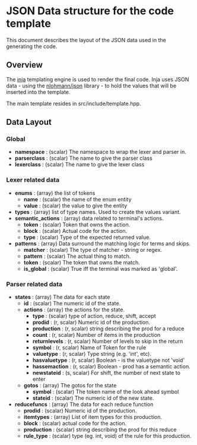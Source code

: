 # JSON Data structure for the code template

This document describes the layout of the JSON data used in the generating the code.

## Overview

The [inja](https://pantor.github.io/inja/) templating engine is used to render the final code. Inja uses JSON data - using the [nlohmann/json](https://github.com/nlohmann/json) library - to hold the values that will be inserted into the template.

The main template resides in src/include/template.hpp.

## Data Layout

### Global

- **namespace** : (scalar) The namespace to wrap the lexer and parser in.
- **parserclass** : (scalar) The name to give the parser class
- **lexerclass**  : (scalar) The name to give the lexer class

### Lexer related data

- **enums** : (array) the list of tokens
    - **name**  : (scalar) the name of the enum entity
    - **value** : (scalar) the value to give the entity
- **types** : (array) list of type names. Used to create the values variant.
- **semantic_actions** : (array) data related to terminal's actions.
    - **token** : (scalar) Token that owns the action.
    - **block** : (scalar) Actual code for the action.
    - **type**  : (scalar) Type of the expected returned value.
- **patterns** : (array) Data surround the matching logic for terms and skips.
    - **matcher** : (scalar) The type of matcher - string or regex.
    - **pattern** : (scalar) The actual thing to match.
    - **token**   : (scalar) The token that owns the match.
    - **is_global** : (scalar) True iff the terminal was marked as 'global'.

### Parser related data

- **states** : (array) The data for each state
  - **id** : (scalar) The numeric id of the state.
  - **actions** : (array) the actions for the state.
      - **type**         : (scalar) type of action, reduce, shift, accept
      - **prodid**       : (r, scalar) Numeric id of the production.
      - **production**   : (r, scalar) string describing the prod for a reduce
      - **count**        : (r, scalar) Number of items in the production
      - **returnlevels** : (r, scalar) Number of levels to skip in the return
      - **symbol**       : (r, scalar) Name of Token for the rule
      - **valuetype**    : (r, scalar) Type string (e.g. 'int', etc).
      - **hasvaluetype** : (r, scalar) Boolean - is the valuetype not 'void'
      - **hassemaction** : (r, scalar) Boolean - prod has a semantic action.
      - **newstateid**   : (s, scalar) For shift, the number of next state to enter
  - **gotos** : (array) The gotos for the state
      - **symbol**  : (scalar) The token name of the look ahead symbol
      - **stateid** : (scalar) The numeric id of the new state.
- **reducefuncs** : (array) The data for each reduce function
    - **prodid**     : (scalar) Numeric id of the production.
    - **itemtypes**  : (array) List of item types for this production.
    - **block**      : (scalar) actual code for the action.
    - **production** : (scalar) string describing the prod for this reduce
    - **rule_type**  : (scalar) type (eg. int, void) of the rule for this production.
